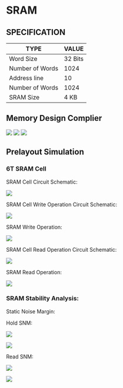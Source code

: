 # SRAM 

## SPECIFICATION 

|       TYPE       |     VALUE     |
| ---------------- | ------------- |
|     Word Size    |    32 Bits    |
| Number of Words  |     1024      |
|   Address line   |      10       |
| Number of Words  |     1024      |
|     SRAM Size    |     4 KB      |

## Memory Design Complier

![](images/LIberate_degin_compiler.png)
![](images/Legato_memory_Solution.png)
![](images/Liberate_MX_server.png)

## Prelayout Simulation

### 6T SRAM Cell

SRAM Cell Circuit Schematic:

![](images/SRAM_Circuit.png)

SRAM Cell Write Operation Circuit Schematic:

![](images/Ciruit_Schematic_Write.png)


SRAM Write Operation:

![](images/Write_Operation.png)


SRAM Cell Read Operation Circuit Schematic:

![](images/Circuit_Schematic_Read.png)


SRAM Read Operation: 

![](images/Read_Operation.png)


### SRAM Stability Analysis: 

Static Noise Margin: 

Hold SNM:

![](images/Hold_SNM_Ciruit.png)

![](images/Hold_SNM.png)


Read SNM: 

![](images/Read_SNM_Circuit.png)

![](images/Read_SNM.png)
